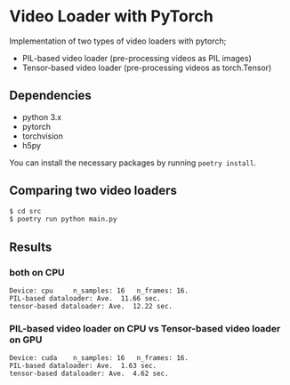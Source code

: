 # Video Loader with PyTorch

Implementation of two types of video loaders with pytorch;

* PIL-based video loader (pre-processing videos as PIL images)
* Tensor-based video loader (pre-processing videos as torch.Tensor)

## Dependencies

* python 3.x
* pytorch
* torchvision
* h5py

You can install the necessary packages by running `poetry install`.

## Comparing two video loaders

```sh
$ cd src
$ poetry run python main.py
```

## Results

### both on CPU

```console
Device: cpu     n_samples: 16   n_frames: 16.
PIL-based dataloader: Ave.  11.66 sec.
tensor-based dataloader: Ave.  12.22 sec.
```

### PIL-based video loader on CPU vs Tensor-based video loader on GPU

```console
Device: cuda	n_samples: 16	n_frames: 16.
PIL-based dataloader: Ave.  1.63 sec.
tensor-based dataloader: Ave.  4.62 sec.
```
